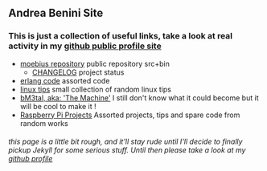 ## Andrea Benini Site

### This is just a collection of useful links, take a look at real activity in my [github public profile site](https://github.com/andreabenini)


- [moebius repository](https://andreabenini.github.io/moebius/) public repository src+bin
  * [CHANGELOG](https://raw.githubusercontent.com/andreabenini/moebius/master/CHANGELOG) project status
- [erlang code](https://github.com/andreabenini/erlangCode) assorted code
- [linux tips](https://github.com/andreabenini/linux.tips) small collection of random linux tips
- [bM3tal, aka: 'The Machine'](https://github.com/andreabenini/bM3tal) I still don't know what it could become but it will be cool to make it !
- [Raspberry Pi Projects](https://github.com/andreabenini/pi.Projects) Assorted projects, tips and spare code from random works


###### this page is a little bit rough, and it'll stay rude until I'll decide to finally pickup Jekyll for some serious stuff. Until then please take a look at my [github profile](https://github.com/andreabenini)
